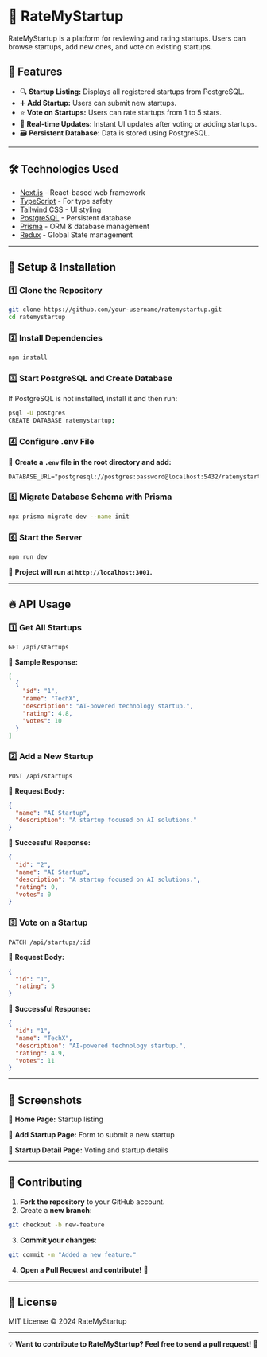 # 🚀 RateMyStartup

RateMyStartup is a platform for reviewing and rating startups. Users can browse startups, add new ones, and vote on existing startups.

## 📌 Features

- 🔍 **Startup Listing:** Displays all registered startups from PostgreSQL.
- ➕ **Add Startup:** Users can submit new startups.
- ⭐ **Vote on Startups:** Users can rate startups from 1 to 5 stars.
- 🔄 **Real-time Updates:** Instant UI updates after voting or adding startups.
- 🗃 **Persistent Database:** Data is stored using PostgreSQL.

---

## 🛠 Technologies Used

- [Next.js](https://nextjs.org/) - React-based web framework
- [TypeScript](https://www.typescriptlang.org/) - For type safety
- [Tailwind CSS](https://tailwindcss.com/) - UI styling
- [PostgreSQL](https://www.postgresql.org/) - Persistent database
- [Prisma](https://www.prisma.io/) - ORM & database management
- [Redux](https://redux.js.org) - Global State management

---

## 🚀 Setup & Installation

### 1️⃣ Clone the Repository

```sh
git clone https://github.com/your-username/ratemystartup.git
cd ratemystartup
```

### 2️⃣ Install Dependencies

```sh
npm install
```

### 3️⃣ Start PostgreSQL and Create Database

If PostgreSQL is not installed, install it and then run:

```sh
psql -U postgres
CREATE DATABASE ratemystartup;
```

### 4️⃣ Configure .env File

📂 **Create a `.env` file in the root directory and add:**

```
DATABASE_URL="postgresql://postgres:password@localhost:5432/ratemystartup"
```

### 5️⃣ Migrate Database Schema with Prisma

```sh
npx prisma migrate dev --name init
```

### 6️⃣ Start the Server

```sh
npm run dev
```

🔹 **Project will run at `http://localhost:3001`.**

---

## 🔥 API Usage

### **1️⃣ Get All Startups**

```
GET /api/startups
```

📌 **Sample Response:**

```json
[
  {
    "id": "1",
    "name": "TechX",
    "description": "AI-powered technology startup.",
    "rating": 4.8,
    "votes": 10
  }
]
```

### **2️⃣ Add a New Startup**

```
POST /api/startups
```

📌 **Request Body:**

```json
{
  "name": "AI Startup",
  "description": "A startup focused on AI solutions."
}
```

📌 **Successful Response:**

```json
{
  "id": "2",
  "name": "AI Startup",
  "description": "A startup focused on AI solutions.",
  "rating": 0,
  "votes": 0
}
```

### **3️⃣ Vote on a Startup**

```
PATCH /api/startups/:id
```

📌 **Request Body:**

```json
{
  "id": "1",
  "rating": 5
}
```

📌 **Successful Response:**

```json
{
  "id": "1",
  "name": "TechX",
  "description": "AI-powered technology startup.",
  "rating": 4.9,
  "votes": 11
}
```

---

## 📸 Screenshots

📌 **Home Page:** Startup listing

📌 **Add Startup Page:** Form to submit a new startup

📌 **Startup Detail Page:** Voting and startup details

---

## 🎯 Contributing

1. **Fork the repository** to your GitHub account.
2. Create a **new branch**:

```sh
git checkout -b new-feature
```

3. **Commit your changes**:

```sh
git commit -m "Added a new feature."
```

4. **Open a Pull Request and contribute!** 🚀

---

## 📜 License

MIT License © 2024 RateMyStartup

---

💡 **Want to contribute to RateMyStartup? Feel free to send a pull request!** 🚀
